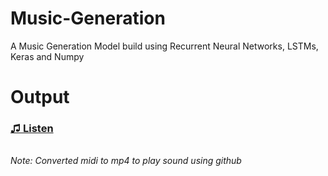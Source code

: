 # Music-Generation
A Music Generation Model build using Recurrent Neural Networks, LSTMs, Keras and Numpy

# Output
<a href = "https://user-images.githubusercontent.com/65055067/178732144-fb6039d3-61d0-44b8-8467-ee58ee4a8310.mp4" target = "_blank"><h3>♫ Listen</h3></a>
<br/>
<i>Note: Converted midi to mp4 to play sound using github</i>
